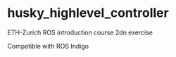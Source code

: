 # husky_highlevel_controller
ETH-Zurich ROS introduction course  2dn exercise

Compatible with ROS Indigo
